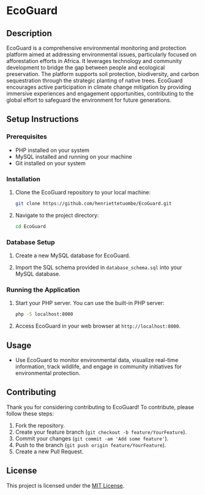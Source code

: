 # EcoGuard

## Description

EcoGuard is a comprehensive environmental monitoring and protection platform aimed at addressing environmental issues, particularly focused on afforestation efforts in Africa. It leverages technology and community development to bridge the gap between people and ecological preservation. The platform supports soil protection, biodiversity, and carbon sequestration through the strategic planting of native trees. EcoGuard encourages active participation in climate change mitigation by providing immersive experiences and engagement opportunities, contributing to the global effort to safeguard the environment for future generations.

## Setup Instructions

### Prerequisites

- PHP installed on your system
- MySQL installed and running on your machine
- Git installed on your system

### Installation

1. Clone the EcoGuard repository to your local machine:

    ```bash
    git clone https://github.com/henriettetuombe/EcoGuard.git
    ```

2. Navigate to the project directory:

    ```bash
    cd EcoGuard
    ```

### Database Setup

1. Create a new MySQL database for EcoGuard.

2. Import the SQL schema provided in `database_schema.sql` into your MySQL database.

### Running the Application

1. Start your PHP server. You can use the built-in PHP server:

    ```bash
    php -S localhost:8000
    ```

2. Access EcoGuard in your web browser at `http://localhost:8000`.

## Usage

- Use EcoGuard to monitor environmental data, visualize real-time information, track wildlife, and engage in community initiatives for environmental protection.

## Contributing

Thank you for considering contributing to EcoGuard! To contribute, please follow these steps:

1. Fork the repository.
2. Create your feature branch (`git checkout -b feature/YourFeature`).
3. Commit your changes (`git commit -am 'Add some feature'`).
4. Push to the branch (`git push origin feature/YourFeature`).
5. Create a new Pull Request.

## License

This project is licensed under the [MIT License](LICENSE).
